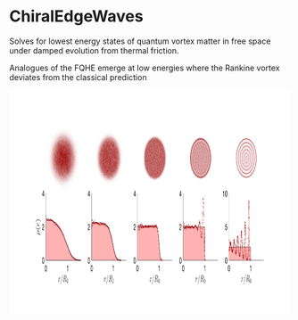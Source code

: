 # ChiralEdgeWaves

Solves for lowest energy states of quantum vortex matter in free space under damped evolution from thermal friction.

Analogues of the FQHE emerge at low energies where the Rankine vortex deviates from the classical prediction

<img align="center" src="edgewaves.png" width="1200" height="400">


